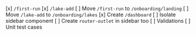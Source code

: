 [x] `/first-run`
[x] `/lake-add`
[ ] Move `/first-run` to `/onboarding/landing`
[ ] Move `/lake-add` to `/onboarding/lakes`
[x] Create `/dashboard`
[ ] Isolate sidebar component
[ ] Create `router-outlet` in sidebar too
[ ] Validations
[ ] Unit test cases
